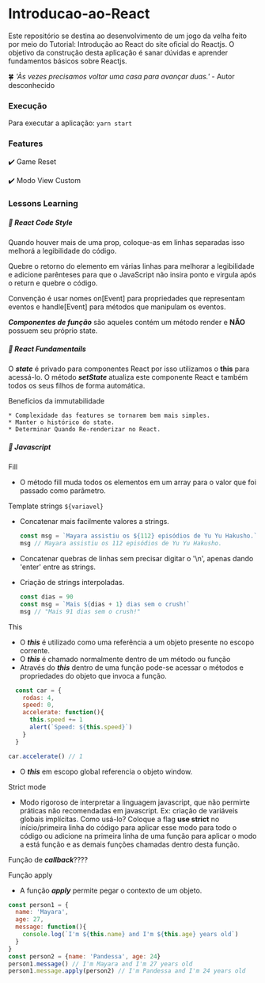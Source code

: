# Introducao-ao-React

Este repositório se destina ao desenvolvimento de um jogo da velha feito por meio do Tutorial: Introdução ao React do site oficial do Reactjs. O objetivo da construção desta aplicação é sanar dúvidas e aprender fundamentos básicos sobre Reactjs.


:four_leaf_clover:  *'Às vezes precisamos voltar uma casa para avançar duas.'* - Autor desconhecido

### Execução

Para executar a aplicação: `yarn start`

### Features

:heavy_check_mark: Game Reset

:heavy_check_mark: Modo View Custom

### Lessons Learning

##### :memo: React Code Style 

Quando houver mais de uma prop, coloque-as em linhas separadas isso melhorá a legibilidade do código.

Quebre o retorno do elemento em várias linhas para melhorar a legibilidade e adicione parênteses para que o JavaScript não insira ponto e virgula após o return e quebre o código.

Convenção é usar nomes on[Event] para propriedades que representam eventos e handle[Event] para métodos que manipulam os eventos.

***Componentes de função*** são aqueles contém um método render e **NÃO** possuem seu próprio state.

##### :memo: React Fundamentails

O ***state*** é privado para componentes React por isso utilizamos o **this** para acessá-lo.
O método ***setState*** atualiza este componente React e também todos os seus filhos de forma automática.

Benefícios da immutabilidade

	* Complexidade das features se tornarem bem mais simples.
	* Manter o histórico do state.
	* Determinar Quando Re-renderizar no React.

##### :memo: Javascript
  
  Fill
  
  * O método fill muda todos os elementos em um array para o valor que foi passado como parâmetro.
  
  Template strings `${variavel}`

  * Concatenar mais facilmente valores a strings.
    ```javascript
    const msg = `Mayara assistiu os ${112} episódios de Yu Yu Hakusho.`
    msg // Mayara assistiu os 112 episódios de Yu Yu Hakusho.
    ```
  * Concatenar quebras de linhas sem precisar digitar o '\n', apenas dando 'enter' entre as strings.

  * Criação de strings interpoladas. 

    ```javascript 
    const dias = 90
    const msg = `Mais ${dias + 1} dias sem o crush!`
    msg // "Mais 91 dias sem o crush!"
    ```
  This
  
  * O ***this*** é utilizado como uma referência a um objeto presente no escopo corrente. 
  * O ***this*** é chamado normalmente dentro de um método ou função
  * Através do ***this*** dentro de uma função pode-se acessar o métodos e propriedades do objeto que invoca a função. 

  ```javascript
    const car = {
      rodas: 4,
      speed: 0,
      accelerate: function(){
        this.speed += 1
        alert(`Speed: ${this.speed}`)
      }
    } 

  car.accelerate() // 1
  ```


  * O ***this*** em escopo global referencia o objeto window.

  Strict mode
  
  * Modo rigoroso de interpretar a linguagem javascript, que não permirte práticas não recomendadas em javascript. Ex:    criação de variáveis globais implícitas. Como usá-lo? Coloque a flag **use strict** no início/primeira linha do código para aplicar esse modo para todo o código ou adicione na primeira linha de uma função para aplicar o modo a está função e as demais funções chamadas dentro desta função.

 Função de ***callback***????
 
 Função apply
  * A função ***apply*** permite pegar o contexto de um objeto. 

```javascript
const person1 = { 
  name: 'Mayara',
  age: 27, 
  message: function(){ 
    console.log(`I'm ${this.name} and I'm ${this.age} years old`)
  }
} 
const person2 = {name: 'Pandessa', age: 24} 
person1.message() // I'm Mayara and I'm 27 years old
person1.message.apply(person2) // I'm Pandessa and I'm 24 years old
```